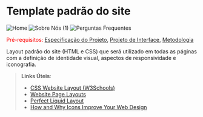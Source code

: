 # Template padrão do site

![Home](https://github.com/user-attachments/assets/cee4bc27-3952-4e0c-b02c-01acc8a69e0f)
![Sobre Nós (1)](https://github.com/user-attachments/assets/afa5d8b8-22d9-4f6d-be63-0fbe5fe292c8)
![Perguntas Frequentes](https://github.com/user-attachments/assets/d5df9d14-1faa-49d4-9f68-d9b5ee89ee0d)



<span style="color:red">Pré-requisitos: <a href="2-Especificação do Projeto.md"> Especificação do Projeto</a></span>, <a href="3-Projeto de Interface.md"> Projeto de Interface</a>, <a href="4-Metodologia.md"> Metodologia</a>

Layout padrão do site (HTML e CSS) que será utilizado em todas as páginas com a definição de identidade visual, aspectos de responsividade e iconografia.

> **Links Úteis**:
>
> - [CSS Website Layout (W3Schools)](https://www.w3schools.com/css/css_website_layout.asp)
> - [Website Page Layouts](http://www.cellbiol.com/bioinformatics_web_development/chapter-3-your-first-web-page-learning-html-and-css/website-page-layouts/)
> - [Perfect Liquid Layout](https://matthewjamestaylor.com/perfect-liquid-layouts)
> - [How and Why Icons Improve Your Web Design](https://usabilla.com/blog/how-and-why-icons-improve-you-web-design/)
